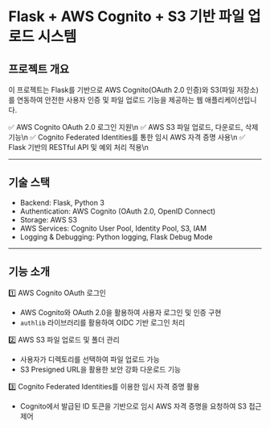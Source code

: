 # Flask + AWS Cognito + S3 기반 파일 업로드 시스템

## 프로젝트 개요
이 프로젝트는 Flask를 기반으로 AWS Cognito(OAuth 2.0 인증)와 S3(파일 저장소)를 연동하여 안전한 사용자 인증 및 파일 업로드 기능을 제공하는 웹 애플리케이션입니다.

✅ AWS Cognito OAuth 2.0 로그인 지원\n
✅ AWS S3 파일 업로드, 다운로드, 삭제 기능\n
✅ Cognito Federated Identities를 통한 임시 AWS 자격 증명 사용\n
✅ Flask 기반의 RESTful API 및 예외 처리 적용\n

---

## 기술 스택
- Backend: Flask, Python 3
- Authentication: AWS Cognito (OAuth 2.0, OpenID Connect)
- Storage: AWS S3
- AWS Services: Cognito User Pool, Identity Pool, S3, IAM
- Logging & Debugging: Python logging, Flask Debug Mode

---

## 기능 소개
1️⃣ AWS Cognito OAuth 로그인
- AWS Cognito와 OAuth 2.0을 활용하여 사용자 로그인 및 인증 구현
- `authlib` 라이브러리를 활용하여 OIDC 기반 로그인 처리

2️⃣ AWS S3 파일 업로드 및 폴더 관리
- 사용자가 디렉토리를 선택하여 파일 업로드 가능
- S3 Presigned URL을 활용한 보안 강화 다운로드 기능

3️⃣ Cognito Federated Identities를 이용한 임시 자격 증명 활용
- Cognito에서 발급된 ID 토큰을 기반으로 임시 AWS 자격 증명을 요청하여 S3 접근 제어
